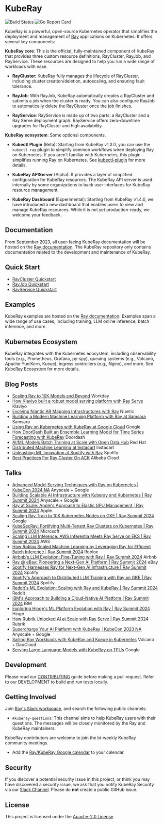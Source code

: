 <!-- markdownlint-disable MD013 -->
# KubeRay

[![Build Status](https://github.com/ray-project/kuberay/workflows/Go-build-and-test/badge.svg)](https://github.com/ray-project/kuberay/actions)
[![Go Report Card](https://goreportcard.com/badge/github.com/ray-project/kuberay)](https://goreportcard.com/report/github.com/ray-project/kuberay)

KubeRay is a powerful, open-source Kubernetes operator that simplifies the deployment and management of [Ray](https://github.com/ray-project/ray) applications on Kubernetes. It offers several key components:

**KubeRay core**: This is the official, fully-maintained component of KubeRay that provides three custom resource definitions, RayCluster, RayJob, and RayService. These resources are designed to help you run a wide range of workloads with ease.

* **RayCluster**: KubeRay fully manages the lifecycle of RayCluster, including cluster creation/deletion, autoscaling, and ensuring fault tolerance.

* **RayJob**: With RayJob, KubeRay automatically creates a RayCluster and submits a job when the cluster is ready. You can also configure RayJob to automatically delete the RayCluster once the job finishes.

* **RayService**: RayService is made up of two parts: a RayCluster and a Ray Serve deployment graph. RayService offers zero-downtime upgrades for RayCluster and high availability.

**KubeRay ecosystem**: Some optional components.

* **Kubectl Plugin** (Beta): Starting from KubeRay v1.3.0, you can use the `kubectl ray` plugin to simplify
common workflows when deploying Ray on Kubernetes. If you aren’t familiar with Kubernetes, this
plugin simplifies running Ray on Kubernetes. See [kubectl-plugin](https://docs.ray.io/en/latest/cluster/kubernetes/user-guides/kubectl-plugin.html#kubectl-plugin) for more details.

* **KubeRay APIServer** (Alpha): It provides a layer of simplified configuration for KubeRay resources. The KubeRay API server is used internally
by some organizations to back user interfaces for KubeRay resource management.

* **KubeRay Dashboard** (Experimental): Starting from KubeRay v1.4.0, we have introduced a new dashboard that enables users to view and manage KubeRay resources.
While it is not yet production-ready, we welcome your feedback.

## Documentation

From September 2023, all user-facing KubeRay documentation will be hosted on the [Ray documentation](https://docs.ray.io/en/latest/cluster/kubernetes/index.html).
The KubeRay repository only contains documentation related to the development and maintenance of KubeRay.

## Quick Start

* [RayCluster Quickstart](https://docs.ray.io/en/master/cluster/kubernetes/getting-started/raycluster-quick-start.html)
* [RayJob Quickstart](https://docs.ray.io/en/master/cluster/kubernetes/getting-started/rayjob-quick-start.html)
* [RayService Quickstart](https://docs.ray.io/en/master/cluster/kubernetes/getting-started/rayservice-quick-start.html)

## Examples

KubeRay examples are hosted on the [Ray documentation](https://docs.ray.io/en/latest/cluster/kubernetes/examples.html).
Examples span a wide range of use cases, including training, LLM online inference, batch inference, and more.

## Kubernetes Ecosystem

KubeRay integrates with the Kubernetes ecosystem, including observability tools (e.g., Prometheus, Grafana, py-spy), queuing systems (e.g., Volcano, Apache YuniKorn, Kueue), ingress controllers (e.g., Nginx), and more.
See [KubeRay Ecosystem](https://docs.ray.io/en/latest/cluster/kubernetes/k8s-ecosystem.html) for more details.

## Blog Posts

* [Scaling Ray to 10K Models and Beyond](https://medium.com/workday-engineering/scaling-ray-to-10k-models-and-beyond-92799b4c9fc3) Workday
* [How Klaviyo built a robust model serving platform with Ray Serve](https://klaviyo.tech/how-klaviyo-built-a-robust-model-serving-platform-with-ray-serve-c02ec65788b3) Klaviyo
* [Evolving Niantic AR Mapping Infrastructures with Ray](https://nianticlabs.com/news/ray) Niantic
* [Building a Modern Machine Learning Platform with Ray at Samsara](https://www.samsara.com/blog/building-a-modern-machine-learning-platform-with-ray) Samsara
* [Using Ray on Kubernetes with KubeRay at Google Cloud](https://cloud.google.com/blog/products/containers-kubernetes/use-ray-on-kubernetes-with-kuberay) Google
* [How DoorDash Built an Ensemble Learning Model for Time Series Forecasting with KubeRay](https://doordash.engineering/2023/06/20/how-doordash-built-an-ensemble-learning-model-for-time-series-forecasting/) Doordash
* [AI/ML Models Batch Training at Scale with Open Data Hub](https://cloud.redhat.com/blog/ai/ml-models-batch-training-at-scale-with-open-data-hub) Red Hat
* [Distributed Machine Learning at Instacart](https://tech.instacart.com/distributed-machine-learning-at-instacart-4b11d7569423) Instacart
* [Unleashing ML Innovation at Spotify with Ray](https://engineering.atspotify.com/2023/02/unleashing-ml-innovation-at-spotify-with-ray/) Spotify
* [Best Practices For Ray Cluster On ACK](https://www.alibabacloud.com/blog/best-practices-for-ray-clusters---ray-on-ack_600925) Alibaba Cloud

## Talks

* [Advanced Model Serving Techniques with Ray on Kubernetes | KubeCon 2024 NA](https://youtu.be/mASxYpfWUNU?si=iCuXakrP7ORAg37z) Anyscale + Google
* [Building Scalable AI Infrastructure with Kuberay and Kubernetes | Ray Summit 2024](https://youtu.be/bbKpBTGf_AU?si=BkdCL7FGOde71t_P) Anyscale + Google
* [Ray at Scale: Apple's Approach to Elastic GPU Management | Ray Summit 2024](https://youtu.be/ZCRZQVt-r3g?si=1Gxkpy8CNVVDDBP0) Apple
* [Scaling Ray Train to 10K Kubernetes Nodes on GKE | Ray Summit 2024](https://youtu.be/9S5WznGnIpE?si=O6Rqpor9QmAvdv6u) Google
* [KubeSecRay: Fortifying Multi-Tenant Ray Clusters on Kubernetes | Ray Summit 2024](https://youtu.be/Y-kLmZ3nklQ?si=N9FIc5Nk_rWwKBRp) Microsoft
* [Scaling LLM Inference: AWS Inferentia Meets Ray Serve on EKS | Ray Summit 2024](https://youtu.be/6rNfYlm6s1k?si=WZeXZXrMDtRbbVKO) AWS
* [How Roblox Scaled Machine Learning by Leveraging Ray for Efficient Batch Inference | Ray Summit 2024](https://youtu.be/BN1CVDZjQRE?si=9pN9A3bReSL26Pc-) Roblox
* [Airbnb's LLM Evolution: Fine-Tuning with Ray | Ray Summit 2024](https://youtu.be/jYQ9ry8uXY0?si=3P56QNo8Qwovv4Vf) Airbnb
* [Ray @ eBay: Pioneering a Next-Gen AI Platform | Ray Summit 2024](https://youtu.be/5KuTdRq9Zto?si=8m485B1411ixfdlx) eBay
* [Spotify Harnesses Ray for Next-Gen AI Infrastructure | Ray Summit 2024](https://youtu.be/4kw3EYBz1Gs?si=PswsNR88xe6Mxuas) Spotify
* [Spotify's Approach to Distributed LLM Training with Ray on GKE | Ray Summit 2024](https://youtu.be/2l1lVBdmNIQ?si=PwCeZD1-XajPNLam) Spotify
* [Reddit's ML Evolution: Scaling with Ray and KubeRay | Ray Summit 2024](https://youtu.be/XwrGk0SM6ls?si=xNMQo548lOonKLiK) Reddit
* [IBM's Approach to Building a Cloud-Native AI Platform | Ray Summit 2024](https://youtu.be/Q27JFtLE6b4?si=QQhVMZyBRelkLC13) IBM
* [Exploring Hinge's ML Platform Evolution with Ray | Ray Summit 2024](https://youtu.be/_nsTcYtfnXU?si=dKNasWOxiTRJgyvj) Hinge
* [How Rubrik Unlocked AI at Scale with Ray Serve | Ray Summit 2024](https://youtu.be/Md5vww4ardo?si=leiuvNkDy2fKeK8r) Rubrik
* [Supercharge Your AI Platform with KubeRay | KubeCon 2023 NA](https://youtu.be/DgfJR6wR4BQ?si=QuK3j7VEkteSwglA) Anyscale + Google
* [Sailing Ray Workloads with KubeRay and Kueue in Kubernetes](https://www.youtube.com/watch?v=Q-sQLDMeJ8M) Volcano + DaoCloud
* [Serving Large Language Models with KubeRay on TPUs](https://www.youtube.com/watch?v=RK_u6cfPnnw) Google

## Development

Please read our [CONTRIBUTING](CONTRIBUTING.md) guide before making a pull request. Refer to our [DEVELOPMENT](./ray-operator/DEVELOPMENT.md) to build and run tests locally.

## Getting Involved

Join [Ray's Slack workspace](https://docs.google.com/forms/d/e/1FAIpQLSfAcoiLCHOguOm8e7Jnn-JJdZaCxPGjgVCvFijHB5PLaQLeig/viewform), and search the following public channels:

* `#kuberay-questions`: This channel aims to help KubeRay users with their questions. The messages will be closely monitored by the Ray and KubeRay maintainers.

KubeRay contributors are welcome to join the bi-weekly KubeRay community meetings.

* Add the [Ray/KubeRay Google calendar](https://calendar.google.com/calendar/u/1?cid=Y19iZWIwYTUxZDQyZTczMTFmZWFmYTY5YjZiOTY1NjAxMTQ3ZTEzOTAxZWE0ZGU5YzA1NjFlZWQ5OTljY2FiOWM4QGdyb3VwLmNhbGVuZGFyLmdvb2dsZS5jb20) to your calendar.

## Security

If you discover a potential security issue in this project, or think you may
have discovered a security issue, we ask that you notify KubeRay Security via our
[Slack Channel](https://ray-distributed.slack.com/archives/C02GFQ82JPM).
Please do **not** create a public GitHub issue.

## License

This project is licensed under the [Apache-2.0 License](LICENSE).
